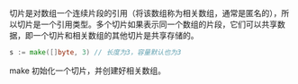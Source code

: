 切片是对数组一个连续片段的引用（将该数组称为相关数组，通常是匿名的），所以切片是一个引用类型。多个切片如果表示同一个数组的片段，它们可以共享数据，即一个切片和相关数组的其他切片是共享存储的。

```go
s := make([]byte, 3) // 长度为3，容量默认也为3
```

make 初始化一个切片，并创建好相关数组。